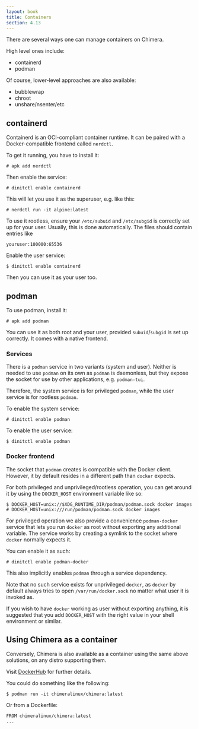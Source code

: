 ```yaml
---
layout: book
title: Containers
section: 4.13
---
```


There are several ways one can manage containers on Chimera.

High level ones include:

* containerd
* podman

Of course, lower-level approaches are also available:

* bubblewrap
* chroot
* unshare/nsenter/etc

## containerd

Containerd is an OCI-compliant container runtime. It can be paired with
a Docker-compatible frontend called `nerdctl`.

To get it running, you have to install it:

```
# apk add nerdctl
```

Then enable the service:

```
# dinitctl enable containerd
```

This will let you use it as the superuser, e.g. like this:

```
# nerdctl run -it alpine:latest
```

To use it rootless, ensure your `/etc/subuid` and `/etc/subgid` is correctly
set up for your user. Usually, this is done automatically. The files should
contain entries like

```
youruser:100000:65536
```

Enable the user service:

```
$ dinitctl enable containerd
```

Then you can use it as your user too.

## podman

To use podman, install it:

```
# apk add podman
```

You can use it as both root and your user, provided `subuid`/`subgid` is
set up correctly. It comes with a native frontend.

### Services

There is a `podman` service in two variants (system and user). Neither is
needed to use `podman` on its own as `podman` is daemonless, but they
expose the socket for use by other applications, e.g. `podman-tui`.

Therefore, the system service is for privileged `podman`, while the user
service is for rootless `podman`.

To enable the system service:

```
# dinitctl enable podman
```

To enable the user service:

```
$ dinitctl enable podman
```

### Docker frontend

The socket that `podman` creates is compatible with the Docker client.
However, it by default resides in a different path than `docker` expects.

For both privileged and unprivileged/rootless operation, you can get around
it by using the `DOCKER_HOST` environment variable like so:

```
$ DOCKER_HOST=unix://$XDG_RUNTIME_DIR/podman/podman.sock docker images
# DOCKER_HOST=unix:///run/podman/podman.sock docker images
```

For privileged operation we also provide a convenience `podman-docker` service
that lets you run `docker` as root without exporting any additional variable.
The service works by creating a symlink to the socket where `docker` normally
expects it.

You can enable it as such:

```
# dinitctl enable podman-docker
```

This also implicitly enables `podman` through a service dependency.

Note that no such service exists for unprivileged `docker`, as `docker` by
default always tries to open `/var/run/docker.sock` no matter what user it
is invoked as.

If you wish to have `docker` working as user without exporting anything, it
is suggested that you add `DOCKER_HOST` with the right value in your shell
environment or similar.

## Using Chimera as a container

Conversely, Chimera is also available as a container using the same
above solutions, on any distro supporting them.

Visit [DockerHub](https://hub.docker.com/r/chimeralinux/chimera)
for further details.

You could do something like the following:

```
$ podman run -it chimeralinux/chimera:latest
```

Or from a Dockerfile:

```
FROM chimeralinux/chimera:latest
...
```
